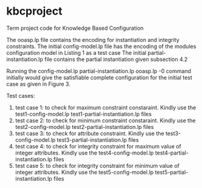 # kbcproject
Term project code for Knowledge Based Configuration 

The ooasp.lp file contains the encoding for instantiation and integrity constraints.
The initial config-model.lp file has the encoding of the modules configuration model in Listing 1 as a test case
The initial partial-instantiation.lp file contains the partial instantiation given subsection 4.2 

Running the config-model.lp partial-instantiation.lp ooasp.lp -0 command initially would give the satisfiable complete configuration for the initial test case as given in Figure 3.

Test cases:
1) test case 1: to check for maximum constraint constaraint. Kindly use the test1-config-model.lp test1-partial-instantiation.lp files
2) test case 2: to check for minimum constraint constaraint. Kindly use the test2-config-model.lp test2-partial-instantiation.lp files
3) test case 3: to check for attribute constraint. Kindly use the test3-config-model.lp test3-partial-instantiation.lp files
4) test case 4: to check for integrity constraint for maximum value of integer attributes. Kindly use the test4-config-model.lp test4-partial-instantiation.lp files
5) test case 5: to check for integrity constraint for minimum value of integer attributes. Kindly use the test5-config-model.lp test5-partial-instantiation.lp files

